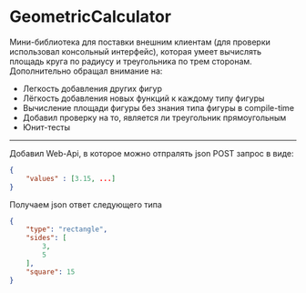 # GeometricCalculator
Мини-библиотека для поставки внешним клиентам (для проверки использовал консольный интерфейс), которая умеет вычислять площадь круга по радиусу и треугольника по трем сторонам. Дополнительно обращал внимание на:
- Легкость добавления других фигур
- Лёгкость добавления новых функций к каждому типу фигуры
- Вычисление площади фигуры без знания типа фигуры в compile-time
- Добавил проверку на то, является ли треугольник прямоугольным
- Юнит-тесты
----
Добавил Web-Api, в которое можно отпралять json POST запрос в виде:
```json
{
    "values" : [3.15, ...]
}
```
Получаем json ответ следующего типа
```json
{
    "type": "rectangle",
    "sides": [
        3,
        5
    ],
    "square": 15
}
```
